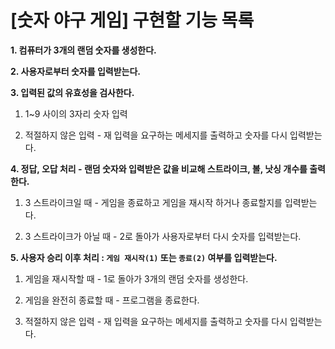 # [숫자 야구 게임] 구현할 기능 목록


**1. 컴퓨터가 3개의 랜덤 숫자를 생성한다.**

**2. 사용자로부터 숫자를 입력받는다.**

**3. 입력된 값의 유효성을 검사한다.**

1. 1~9 사이의 3자리 숫자 입력

2. 적절하지 않은 입력 - 재 입력을 요구하는 메세지를 출력하고 숫자를 다시 입력받는다.

**4. 정답, 오답 처리 - 랜덤 숫자와 입력받은 값을 비교해 스트라이크, 볼, 낫싱 개수를 출력한다.**

1. 3 스트라이크일 때 - 게임을 종료하고 게임을 재시작 하거나 종료할지를 입력받는다.

2. 3 스트라이크가 아닐 때 - 2로 돌아가 사용자로부터 다시 숫자를 입력받는다.

**5. 사용자 승리 이후 처리 : `게임 재시작(1)` 또는 `종료(2)` 여부를 입력받는다.**

1. 게임을 재시작할 때 - 1로 돌아가 3개의 랜덤 숫자를 생성한다.

2. 게임을 완전히 종료할 때 - 프로그램을 종료한다.

3. 적절하지 않은 입력 - 재 입력을 요구하는 메세지를 출력하고 숫자를 다시 입력받는다.